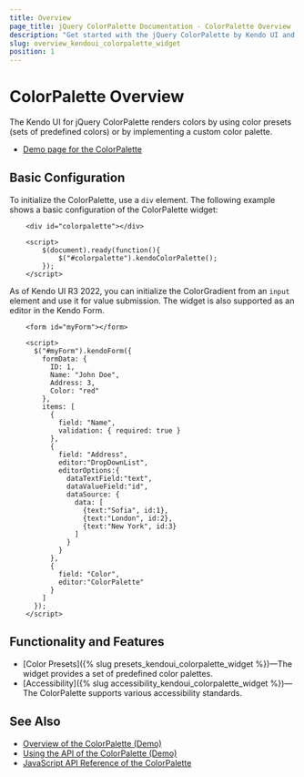 ```yaml
---
title: Overview
page_title: jQuery ColorPalette Documentation - ColorPalette Overview
description: "Get started with the jQuery ColorPalette by Kendo UI and learn how to create, initialize, and enable the widget."
slug: overview_kendoui_colorpalette_widget
position: 1
---
```


# ColorPalette Overview

The Kendo UI for jQuery ColorPalette renders colors by using color presets (sets of predefined colors) or by implementing a custom color palette.

* [Demo page for the ColorPalette](https://demos.telerik.com/kendo-ui/colorpalette/index)

## Basic Configuration

To initialize the ColorPalette, use a `div` element. The following example shows a basic configuration of the ColorPalette widget:

```dojo
    <div id="colorpalette"></div>

    <script>
        $(document).ready(function(){
            $("#colorpalette").kendoColorPalette();
        });
    </script>
```

As of Kendo UI R3 2022, you can initialize the ColorGradient from an `input` element and use it for value submission. The widget is also supported as an editor in the Kendo Form.

```dojo
    <form id="myForm"></form>

    <script>
      $("#myForm").kendoForm({
        formData: {
          ID: 1,
          Name: "John Doe",
          Address: 3,
          Color: "red"
        },
        items: [
          {
            field: "Name",
            validation: { required: true }
          },
          {
            field: "Address",
            editor:"DropDownList",
            editorOptions:{
              dataTextField:"text",
              dataValueField:"id",
              dataSource: {
                data: [
                  {text:"Sofia", id:1},
                  {text:"London", id:2},
                  {text:"New York", id:3}
                ]
              }
            }
          },
          {
            field: "Color",
            editor:"ColorPalette"
          }
        ]
      });
    </script>
```

## Functionality and Features

* [Color Presets]({% slug presets_kendoui_colorpalette_widget %})&mdash;The widget provides a set of predefined color palettes.
* [Accessibility]({% slug accessibility_kendoui_colorpalette_widget %})&mdash;The ColorPalette supports various accessibility standards.

## See Also

* [Overview of the ColorPalette (Demo)](https://demos.telerik.com/kendo-ui/colorpalette/index)
* [Using the API of the ColorPalette (Demo)](https://demos.telerik.com/kendo-ui/colorpalette/api)
* [JavaScript API Reference of the ColorPalette](/api/javascript/ui/colorpalette)
